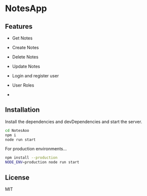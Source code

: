 # NotesApp


## Features

- Get Notes 
- Create Notes 
- Delete Notes 
- Update Notes 
- Login and register user
- User Roles




-

## Installation


Install the dependencies and devDependencies and start the server.

```sh
cd NotesAoo
npm i
node run start
```

For production environments...

```sh
npm install --production
NODE_ENV=production node run start
```




## License

MIT


